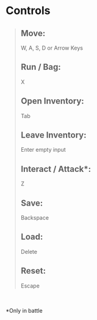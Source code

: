 # Controls
>
> ## Move:
> W, A, S, D or Arrow Keys
>
> ## Run / Bag:
> X
> 
> ## Open Inventory:
> Tab
>
> ## Leave Inventory:
> Enter empty input
>
> ## Interact / Attack*:
> Z
>
> ## Save:
> Backspace
>
> ## Load:
> Delete
> 
> ## Reset:
> Escape

<br />  
<br />  
*Only in battle